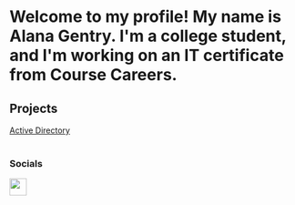 # Welcome to my profile! My name is Alana Gentry. I'm a college student, and I'm working on an IT certificate from Course Careers.

<h2>Projects</h2>
<a href="https://github.com/anja-llama/active-directory">Active Directory</a><br><br>
<h3>Socials</h3>
<a href="https://www.linkedin.com/in/alana-gentry-66b595202/"><img src="https://github.com/anja-llama/alanagentry/assets/166280138/8676a712-b004-46a3-9980-02a48f7350e5" width="30" height="30"></a>
